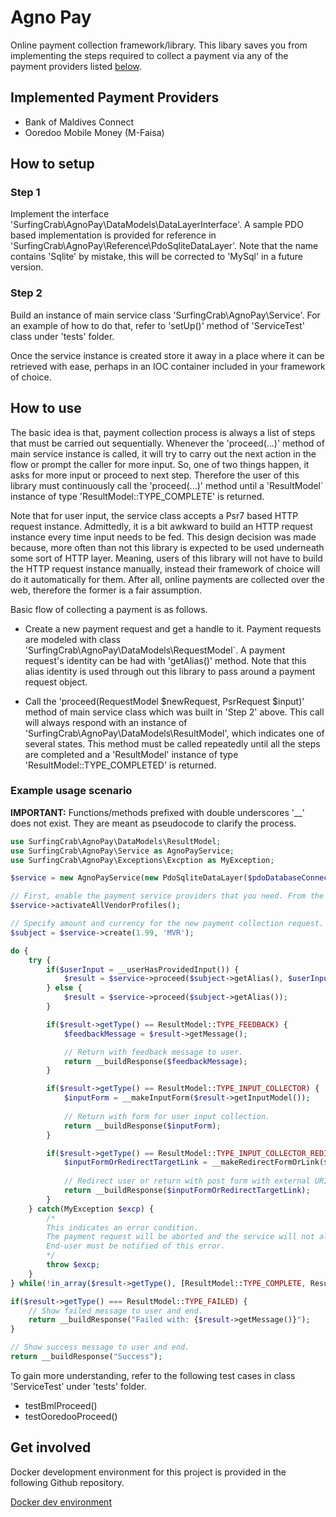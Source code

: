# Agno Pay

Online payment collection framework/library. This libary saves you from implementing the steps required to collect a payment via any of the payment providers listed [below](#implemented-payment-providers).

## Implemented Payment Providers

- Bank of Maldives Connect
- Ooredoo Mobile Money (M-Faisa)

## How to setup

### Step 1

Implement the interface 'SurfingCrab\AgnoPay\DataModels\DataLayerInterface'. A sample PDO based implementation is provided for reference in 'SurfingCrab\AgnoPay\Reference\PdoSqliteDataLayer'. Note that the name contains 'Sqlite' by mistake, this will be corrected to 'MySql' in a future version.

### Step 2

Build an instance of main service class 'SurfingCrab\AgnoPay\Service'. For an example of how to do that, refer to 'setUp()' method of 'ServiceTest' class under 'tests' folder.

Once the service instance is created store it away in a place where it can be retrieved with ease, perhaps in an IOC container included in your framework of choice.

## How to use

The basic idea is that, payment collection process is always a list of steps that must be carried out sequentially. Whenever the 'proceed(...)' method of main service instance is called, it will try to carry out the next action in the flow or prompt the caller for more input. So, one of two things happen, it asks for more input or proceed to next step. Therefore the user of this library must continuously call the 'proceed(...)' method until a 'ResultModel` instance of type 'ResultModel::TYPE_COMPLETE' is returned.

Note that for user input, the service class accepts a Psr7 based HTTP request instance. Admittedly, it is a bit awkward to build an HTTP request instance every time input needs to be fed. This design decision was made because, more often than not this library is expected to be used underneath some sort of HTTP layer. Meaning, users of this library will not have to build the HTTP request instance manually, instead their framework of choice will do it automatically for them. After all, online payments are collected over the web, therefore the former is a fair assumption.

Basic flow of collecting a payment is as follows.

- Create a new payment request and get a handle to it. Payment requests are modeled with class 'SurfingCrab\AgnoPay\DataModels\RequestModel`. A payment request's identity can be had with 'getAlias()' method. Note that this alias identity is used through out this library to pass around a payment request object.

- Call the 'proceed(RequestModel $newRequest, PsrRequest $input)' method of main service class which was built in 'Step 2' above. This call will always respond with an instance of 'SurfingCrab\AgnoPay\DataModels\ResultModel', which indicates one of several states. This method must be called repeatedly until all the steps are completed and a 'ResultModel' instance of type 'ResultModel::TYPE_COMPLETED' is returned.

### Example usage scenario

**IMPORTANT:** Functions/methods prefixed with double underscores '__' does not exist. They are meant as pseudocode to clarify the process.

```PHP
use SurfingCrab\AgnoPay\DataModels\ResultModel;
use SurfingCrab\AgnoPay\Service as AgnoPayService;
use SurfingCrab\AgnoPay\Exceptions\Excption as MyException;

$service = new AgnoPayService(new PdoSqliteDataLayer($pdoDatabaseConnectionHandle));

// First, enable the payment service providers that you need. From the supported ones, a subset can also be activated.
$service->activateAllVendorProfiles();

// Specify amount and currency for the new payment collection request.
$subject = $service->create(1.99, 'MVR');

do {
    try {
        if($userInput = __userHasProvidedInput()) {
            $result = $service->proceed($subject->getAlias(), $userInput);
        } else {
            $result = $service->proceed($subject->getAlias());
        }

        if($result->getType() == ResultModel::TYPE_FEEDBACK) {
            $feedbackMessage = $result->getMessage();

            // Return with feedback message to user.
            return __buildResponse($feedbackMessage);
        }

        if($result->getType() == ResultModel::TYPE_INPUT_COLLECTOR) {
            $inputForm = __makeInputForm($result->getInputModel());
            
            // Return with form for user input collection.
            return __buildResponse($inputForm);
        }

        if($result->getType() == ResultModel::TYPE_INPUT_COLLECTOR_REDIRECT) {
            $inputFormOrRedirectTargetLink = __makeRedirectFormOrLink($result->getInputModel());
            
            // Redirect user or return with post form with external URI.
            return __buildResponse($inputFormOrRedirectTargetLink);
        }
    } catch(MyException $excp) {
        /*
        This indicates an error condition.
        The payment request will be aborted and the service will not allow further proceedings.
        End-user must be notified of this error.
        */
        throw $excp;
    }
} while(!in_array($result->getType(), [ResultModel::TYPE_COMPLETE, ResultModel::TYPE_FAILED]);

if($result->getType() === ResultModel::TYPE_FAILED) {
    // Show failed message to user and end.
    return __buildResponse("Failed with: {$result->getMessage()}");
}

// Show success message to user and end.
return __buildResponse("Success");
```


To gain more understanding, refer to the following test cases in class 'ServiceTest' under 'tests' folder.

- testBmlProceed()
- testOoredooProceed()

## Get involved

Docker development environment for this project is provided in the following Github repository.

[Docker dev environment](https://github.com/nazan/agnopay-dev.git)